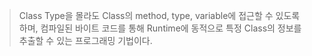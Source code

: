 > Class Type을 몰라도 Class의 method, type, variable에 접근할 수 있도록 하며, 컴파일된 바이트 코드를 통해 Runtime에 동적으로 특정 Class의 정보를 추출할 수 있는 프로그래밍 기법이다.


